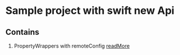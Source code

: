 # Sample project with swift new Api 

## Contains
1. PropertyWrappers with remoteConfig [readMore](https://github.com/iOScheme/SwiftTrends/blob/main/SwiftTrends/Trends/PropertyWrapperTrend/README.MD)
